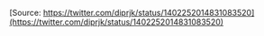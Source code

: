 [Source: https://twitter.com/diprjk/status/1402252014831083520](https://twitter.com/diprjk/status/1402252014831083520)